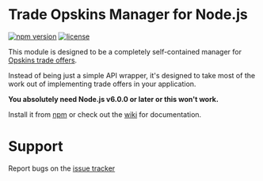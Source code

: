 # Trade Opskins Manager for Node.js
[![npm version](https://img.shields.io/npm/v/trade-opskins-manager.svg)](https://npmjs.com/package/trade-opskins-manager)
[![license](https://img.shields.io/npm/l/steam-tradeoffer-manager.svg)](https://github.com/darkwar123/node-trade-opskins-manager/blob/master/LICENSE)

This module is designed to be a completely self-contained manager for
[Opskins trade offers](https://trade.opskins.com/trade-offers).

Instead of being just a simple API wrapper, it's designed to take most of the work out of implementing trade offers in
your application.

**You absolutely need Node.js v6.0.0 or later or this won't work.**

Install it from [npm](https://www.npmjs.com/package/trade-opskins-manager) or check out the
[wiki](https://github.com/darkwar123/node-trade-opskins-manager/wiki) for documentation.

# Support

Report bugs on the [issue tracker](https://github.com/darkwar123/node-trade-opskins-manager/issues)
